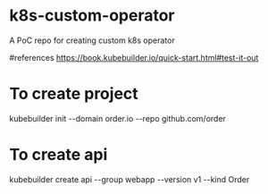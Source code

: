 # k8s-custom-operator
A PoC repo for creating custom k8s operator

#references 
https://book.kubebuilder.io/quick-start.html#test-it-out

# To create project
kubebuilder init --domain order.io --repo github.com/order  

# To create api
kubebuilder create api --group webapp --version v1 --kind Order 

